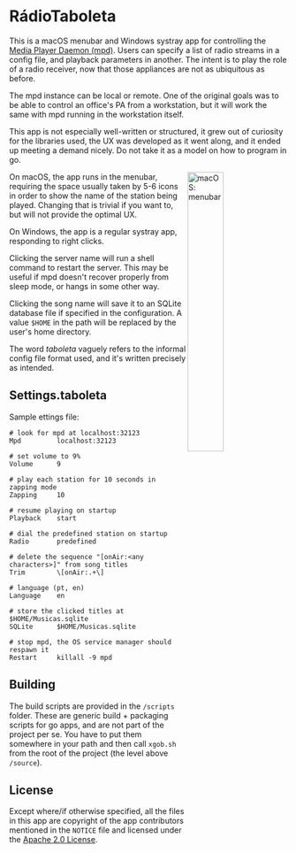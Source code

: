 RádioTaboleta
=============

This is a macOS menubar and Windows systray app for controlling the [Media Player Daemon (mpd)](https://musicpd.org/). Users can specify a list of radio streams in a config file, and playback parameters in another. The intent is to play the role of a radio receiver, now that those appliances are not as ubiquitous as before.

The mpd instance can be local or remote. One of the original goals was to be able to control an office's PA from a workstation, but it will work the same with mpd running in the workstation itself.

This app is not especially well-written or structured, it grew out of curiosity for the libraries used, the UX was developed as it went along, and it ended up meeting a demand nicely. Do not take it as a model on how to program in go.

<img align="right" width="36%" alt="macOS: menubar" src="https://github.com/entonio/RadioTaboleta/assets/5048472/5517c1d7-4e40-4659-9ee4-a18225fcc7c1"/>

On macOS, the app runs in the menubar, requiring the space usually taken by 5-6 icons in order to show the name of the station being played. Changing that is trivial if you want to, but will not provide the optimal UX.

On Windows, the app is a regular systray app, responding to right clicks.

Clicking the server name will run a shell command to restart the server. This may be useful if mpd doesn't recover properly from sleep mode, or hangs in some other way.

Clicking the song name will save it to an SQLite database file if specified in the configuration. A value `$HOME` in the path will be replaced by the user's home directory.

The word _taboleta_ vaguely refers to the informal config file format used, and it's written precisely as intended.

Settings.taboleta
-----------------
Sample ettings file:
```
# look for mpd at localhost:32123
Mpd         localhost:32123

# set volume to 9%
Volume      9

# play each station for 10 seconds in zapping mode
Zapping     10

# resume playing on startup
Playback    start

# dial the predefined station on startup
Radio       predefined

# delete the sequence "[onAir:<any characters>]" from song titles
Trim        \[onAir:.+\]

# language (pt, en)
Language    en

# store the clicked titles at $HOME/Musicas.sqlite
SQLite      $HOME/Musicas.sqlite

# stop mpd, the OS service manager should respawn it
Restart     killall -9 mpd
```

Building
--------
The build scripts are provided in the `/scripts` folder. These are generic build + packaging scripts for go apps, and are not part of the project per se. You have to put them somewhere in your path and then call `xgob.sh` from the root of the project (the level above `/source`).

License
-------
Except where/if otherwise specified, all the files in this app are copyright of the app contributors mentioned in the `NOTICE` file and licensed under the [Apache 2.0 License](http://www.apache.org/licenses/LICENSE-2.0).
